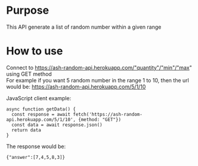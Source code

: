 # Purpose
This API generate a list of random number within a given range

# How to use
Connect to https://ash-random-api.herokuapp.com/"quantity"/"min"/"max" using GET method  <br />
For example if you want 5 random number in the range 1 to 10, then the url would be: https://ash-random-api.herokuapp.com/5/1/10

JavaScript client example:
```
async function getData() {
  const response = await fetch('https://ash-random-api.herokuapp.com/5/1/10', {method: "GET"})
  const data = await response.json()
  return data
}
```
The response would be:
```
{"answer":[7,4,5,8,3]}
```
